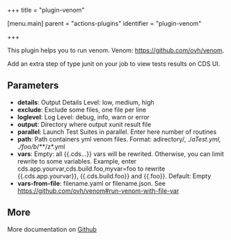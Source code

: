 +++
title = "plugin-venom"

[menu.main]
parent = "actions-plugins"
identifier = "plugin-venom"

+++

This plugin helps you to run venom. Venom: https://github.com/ovh/venom.

Add an extra step of type junit on your job to view tests results on CDS UI.

## Parameters

* **details**: Output Details Level: low, medium, high
* **exclude**: Exclude some files, one file per line
* **loglevel**: Log Level: debug, info, warn or error
* **output**: Directory where output xunit result file
* **parallel**: Launch Test Suites in parallel. Enter here number of routines
* **path**: Path containers yml venom files. Format: adirectory/, ./*aTest.yml, ./foo/b*/**/z*.yml
* **vars**: Empty: all {{.cds...}} vars will be rewrited. Otherwise, you can limit rewrite to some variables. Example, enter cds.app.yourvar,cds.build.foo,myvar=foo to rewrite {{.cds.app.yourvar}}, {{.cds.build.foo}} and {{.foo}}. Default: Empty
* **vars-from-file**: filename.yaml or filename.json. See https://github.com/ovh/venom#run-venom-with-file-var


## More

More documentation on [Github](https://github.com/ovh/cds/tree/master/contrib/plugins/plugin-venom/README.md)

